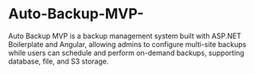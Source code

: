 # Auto-Backup-MVP-
Auto Backup MVP is a backup management system built with ASP.NET Boilerplate and Angular, allowing admins to configure multi-site backups while users can schedule and perform on-demand backups, supporting database, file, and S3 storage.
